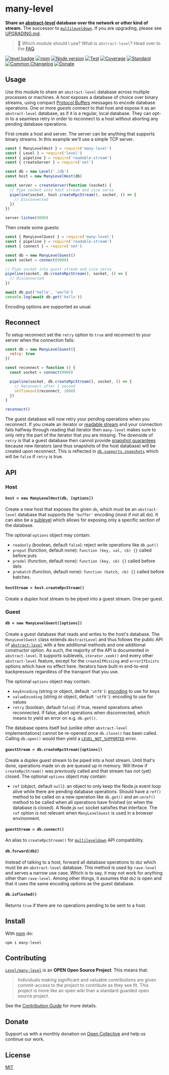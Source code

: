 # many-level

**Share an [abstract-level](https://github.com/Level/abstract-level) database over the network or other kind of stream.** The successor to [`multileveldown`](https://github.com/Level/multileveldown). If you are upgrading, please see [UPGRADING.md](UPGRADING.md).

> :pushpin: Which module should I use? What is `abstract-level`? Head over to the [FAQ](https://github.com/Level/community#faq).

[![level badge][level-badge]](https://github.com/Level/awesome)
[![npm](https://img.shields.io/npm/v/many-level.svg)](https://www.npmjs.com/package/many-level)
[![Node version](https://img.shields.io/node/v/many-level.svg)](https://www.npmjs.com/package/many-level)
[![Test](https://img.shields.io/github/workflow/status/Level/many-level/Test?label=test)](https://github.com/Level/many-level/actions/workflows/test.yml)
[![Coverage](https://img.shields.io/codecov/c/github/Level/many-level?label=\&logo=codecov\&logoColor=fff)](https://codecov.io/gh/Level/many-level)
[![Standard](https://img.shields.io/badge/standard-informational?logo=javascript\&logoColor=fff)](https://standardjs.com)
[![Common Changelog](https://common-changelog.org/badge.svg)](https://common-changelog.org)
[![Donate](https://img.shields.io/badge/donate-orange?logo=open-collective\&logoColor=fff)](https://opencollective.com/level)

## Usage

Use this module to share an `abstract-level` database across multiple processes or machines. A _host_ exposes a database of choice over binary streams, using compact [Protocol Buffers](https://developers.google.com/protocol-buffers) messages to encode database operations. One or more _guests_ connect to that host and expose it as an `abstract-level` database, as if it is a regular, local database. They can opt-in to a seamless retry in order to reconnect to a host without aborting any pending database operations.

First create a host and server. The server can be anything that supports binary streams. In this example we'll use a simple TCP server.

```js
const { ManyLevelHost } = require('many-level')
const { Level } = require('level')
const { pipeline } = require('readable-stream')
const { createServer } = require('net')

const db = new Level('./db')
const host = new ManyLevelHost(db)

const server = createServer(function (socket) {
  // Pipe socket into host stream and vice versa
  pipeline(socket, host.createRpcStream(), socket, () => {
    // Disconnected
  })
})

server.listen(9000)
```

Then create some guests:

```js
const { ManyLevelGuest } = require('many-level')
const { pipeline } = require('readable-stream')
const { connect } = require('net')

const db = new ManyLevelGuest()
const socket = connect(9000)

// Pipe socket into guest stream and vice versa
pipeline(socket, db.createRpcStream(), socket, () => {
  // Disconnected
})

await db.put('hello', 'world')
console.log(await db.get('hello'))
```

Encoding options are supported as usual.

## Reconnect

To setup reconnect set the `retry` option to `true` and reconnect to your server when the connection fails:

```js
const db = new ManyLevelGuest({
  retry: true
})

const reconnect = function () {
  const socket = connect(9000)

  pipeline(socket, db.createRpcStream(), socket, () => {
    // Reconnect after 1 second
    setTimeout(reconnect, 1000)
  })
}

reconnect()
```

The guest database will now retry your pending operations when you reconnect. If you create an iterator or [readable stream](https://github.com/Level/read-stream) and your connection fails halfway through reading that iterator then `many-level` makes sure to only retry the part of the iterator that you are missing. The downside of `retry` is that a guest database then cannot provide [snapshot guarantees](https://github.com/Level/abstract-level#iterator) because new iterators (and thus snapshots of the host database) will be created upon reconnect. This is reflected in [`db.supports.snapshots`](https://github.com/Level/abstract-level#dbsupports) which will be `false` if `retry` is true.

## API

### Host

#### `host = new ManyLevelHost(db, [options])`

Create a new host that exposes the given `db`, which must be an `abstract-level` database that supports the `'buffer'` encoding (most if not all do). It can also be a [sublevel](https://github.com/Level/abstract-level#sublevel--dbsublevelname-options) which allows for exposing only a specific section of the database.

The optional `options` object may contain:

- `readonly` (boolean, default `false`): reject write operations like `db.put()`
- `preput` (function, default none): `function (key, val, cb) {}` called before puts
- `predel` (function, default none): `function (key, cb) {}` called before dels
- `prebatch` (function, default none): `function (batch, cb) {}` called before batches.

#### `hostStream = host.createRpcStream()`

Create a duplex host stream to be piped into a guest stream. One per guest.

### Guest

#### `db = new ManyLevelGuest([options])`

Create a guest database that reads and writes to the host's database. The `ManyLevelGuest` class extends `AbstractLevel` and thus follows the public API of [`abstract-level`](https://github.com/Level/abstract-level) with a few additional methods and one additional constructor option. As such, the majority of the API is documented in `abstract-level`. It supports sublevels, `iterator.seek()` and every other `abstract-level` feature, except for the `createIfMissing` and `errorIfExists` options which have no effect here. Iterators have built-in end-to-end backpressure regardless of the transport that you use.

The optional `options` object may contain:

- `keyEncoding` (string or object, default `'utf8'`): [encoding](https://github.com/Level/abstract-level#encodings) to use for keys
- `valueEncoding` (string or object, default `'utf8'`): encoding to use for values
- `retry` (boolean, default `false`): if true, resend operations when reconnected. If false, abort operations when disconnected, which means to yield an error on e.g. `db.get()`.

The database opens itself but (unlike other `abstract-level` implementations) cannot be re-opened once `db.close()` has been called. Calling `db.open()` would then yield a [`LEVEL_NOT_SUPPORTED`](https://github.com/Level/abstract-level#errors) error.

#### `guestStream = db.createRpcStream([options])`

Create a duplex guest stream to be piped into a host stream. Until that's done, operations made on `db` are queued up in memory. Will throw if `createRpcStream()` was previously called and that stream has not (yet) closed. The optional `options` object may contain:

- `ref` (object, default `null`): an object to only keep the Node.js event loop alive while there are pending database operations. Should have a `ref()` method to be called on a new operation like `db.get()` and an `unref()` method to be called when all operations have finished (or when the database is closed). A Node.js `net` socket satisfies that interface. The `ref` option is not relevant when `ManyLevelGuest` is used in a browser environment.

#### `guestStream = db.connect()`

An alias to `createRpcStream()` for [`multileveldown`](https://github.com/Level/multileveldown) API compatibility.

#### `db.forward(db2)`

Instead of talking to a host, forward all database operations to `db2` which must be an `abstract-level` database. This method is used by `rave-level` and serves a narrow use case. Which is to say, it may not work for anything other than `rave-level`. Among other things, it assumes that `db2` is open and that it uses the same encoding options as the guest database.

#### `db.isFlushed()`

Returns `true` if there are no operations pending to be sent to a host.

## Install

With [npm](https://npmjs.org) do:

```
npm i many-level
```

## Contributing

[`Level/many-level`](https://github.com/Level/many-level) is an **OPEN Open Source Project**. This means that:

> Individuals making significant and valuable contributions are given commit-access to the project to contribute as they see fit. This project is more like an open wiki than a standard guarded open source project.

See the [Contribution Guide](https://github.com/Level/community/blob/master/CONTRIBUTING.md) for more details.

## Donate

Support us with a monthly donation on [Open Collective](https://opencollective.com/level) and help us continue our work.

## License

[MIT](LICENSE)

[level-badge]: https://leveljs.org/img/badge.svg
